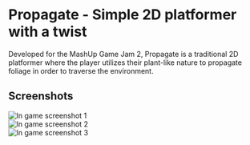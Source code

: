 # Propagate - Simple 2D platformer with a twist

Developed for the MashUp Game Jam 2, Propagate is a traditional 2D platformer where the player utilizes their plant-like nature to propagate foliage in order to traverse the environment.

## Screenshots

![In game screenshot 1](https://img.itch.zone/aW1hZ2UvMTA5NTQ5My82MzIzODgxLnBuZw==/347x500/IbsqnV.png) </br>
![In game screenshot 2](https://img.itch.zone/aW1hZ2UvMTA5NTQ5My82MzIzODgyLnBuZw==/347x500/qDXVwJ.png) </br>
![In game screenshot 3](https://img.itch.zone/aW1hZ2UvMTA5NTQ5My82MzIzODgzLnBuZw==/347x500/wjfxFL.png)
